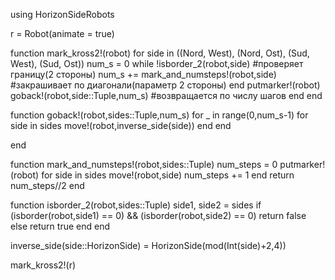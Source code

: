 using HorizonSideRobots

r = Robot(animate = true)

function mark_kross2!(robot)
    for side in ((Nord, West), (Nord, Ost), (Sud, West), (Sud, Ost))
        num_s = 0
        while !isborder_2(robot,side) #проверяет границу(2 стороны)
            num_s += mark_and_numsteps!(robot,side) #закрашивает по диагонали(параметр 2 стороны)
        end
        putmarker!(robot)
        goback!(robot,side::Tuple,num_s) #возвращается по числу шагов
    end
end

function goback!(robot,sides::Tuple,num_s)
    for _ in range(0,num_s-1)
        for side in sides
            move!(robot,inverse_side(side))
        end
    end
    
end

function mark_and_numsteps!(robot,sides::Tuple)
    num_steps = 0
    putmarker!(robot)
    for side in sides
        move!(robot,side)
        num_steps += 1
    end
    return num_steps//2
end

function isborder_2(robot,sides::Tuple)
    side1, side2 = sides
    if (isborder(robot,side1) == 0) && (isborder(robot,side2) == 0)
        return false
    else
        return true
    end
end

inverse_side(side::HorizonSide) = HorizonSide(mod(Int(side)+2,4))

mark_kross2!(r)
